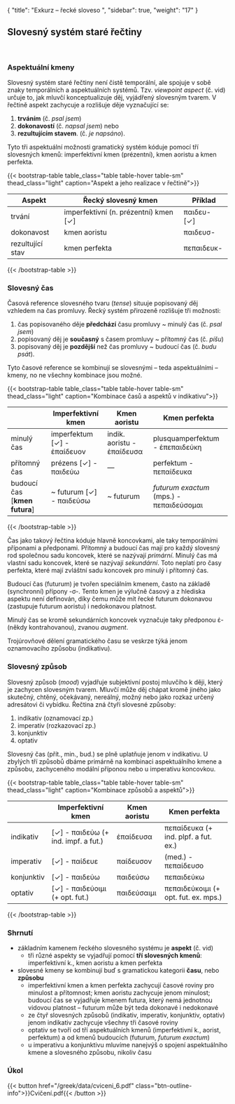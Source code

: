 {
    "title": "Exkurz – řecké sloveso ",
    "sidebar": true,
    "weight": "17"
}

## Slovesný systém staré řečtiny

</br>

### Aspektuální kmeny

Slovesný systém staré řečtiny není čistě temporální, ale spojuje v sobě znaky temporálních a aspektuálních systémů. Tzv. *viewpoint aspect* (č. vid) určuje to, jak mluvčí konceptualizuje děj, vyjádřený slovesným tvarem. V řečtině aspekt zachycuje a rozlišuje děje vyznačující se:

1. **trváním** (č. *psal jsem*)
2. **dokonavostí** (č. *napsal jsem*) nebo 
3. **rezultujícím stavem**. (č. *je napsáno*). 

Tyto tři aspektuální možnosti gramatický systém kóduje pomocí tří slovesných kmenů: imperfektivní kmen (prézentní), kmen aoristu a kmen perfekta.   

{{< bootstrap-table table_class="table table-hover table-sm" thead_class="light" caption="Aspekt a jeho realizace v řečtině">}}

| Aspekt           | Řecký slovesný kmen                   | Příklad     |
| ---------------- | ------------------------------------- | ----------- |
| trvání           | imperfektivní (n. prézentní) kmen [✓] | παιδευ- [✓] |
| dokonavost       | kmen aoristu                          | παιδευσ-    |
| rezultující stav | kmen perfekta                         | πεπαιδευκ-  |

 {{< /bootstrap-table >}}

### Slovesný čas

Časová reference slovesného tvaru (*tense*) situuje popisovaný děj vzhledem na čas promluvy. Řecký systém přirozeně rozlišuje tři možnosti: 

1. čas popisovaného děje **předchází** času promluvy ~ minulý čas (č. *psal jsem*)
2. popisovaný děj je **současný** s časem promluvy ~ přítomný čas (č. *píšu*)
3. popisovaný děj je **pozdější** než čas promluvy ~ budoucí čas (č. *budu psát*). 

Tyto časové reference se kombinují se slovesnými – teda aspektuálními – kmeny, no ne všechny kombinace jsou možné.  

{{< bootstrap-table table_class="table table-hover table-sm" thead_class="light" caption="Kombinace časů a aspektů v indikativu">}}

|                               | Imperfektivní kmen          | Kmen aoristu               | Kmen perfekta                            |
| ----------------------------- | --------------------------- | -------------------------- | ---------------------------------------- |
| minulý čas                    | imperfektum [✓] - ἐπαίδευον | indik. aoristu - ἐπαίδευσα | plusquamperfektum - ἐπεπαιδεύκη          |
| přítomný čas                  | prézens [✓] - παιδεύω       | —                          | perfektum - πεπαίδευκα                   |
| budoucí čas [**kmen futura**] | ~ futurum [✓] - παιδεύσω    | ~ futurum                  | *futurum exactum* (mps.) - πεπαιδεύσομαι |

 {{< /bootstrap-table >}}

Čas jako takový řečtina kóduje hlavně koncovkami, ale taky temporálními příponami a předponami. Přítomný a budoucí čas mají pro každý slovesný rod společnou sadu koncovek, které se nazývají *primární*. Minulý čas má vlastní sadu koncovek, které se nazývají *sekundární*. Toto neplatí pro časy perfekta, které mají zvláštní sadu koncovek pro minulý i přítomný čas.  

Budoucí čas (futurum) je tvořen speciálním kmenem, často na základě (synchronní) přípony -σ-. Tento kmen je výlučně časový a z hlediska aspektu není definován, díky čemu může mít řecké futurum dokonavou (zastupuje futurum aoristu) i nedokonavou platnost.   

Minulý čas se kromě sekundárních koncovek vyznačuje taky předponou ἐ- (někdy kontrahovanou), zvanou *augment*. 

Trojúrovňové dělení gramatického času se veskrze týká jenom oznamovacího způsobu (indikativu). 



### Slovesný způsob

Slovesný způsob (*mood*) vyjadřuje subjektivní postoj mluvčího k ději, který je zachycen slovesným tvarem. Mluvčí může děj chápat kromě jiného jako skutečný, chtěný, očekávaný, nereálný, možný nebo jako rozkaz určený adresátovi či vybídku. Řečtina zná čtyři slovesné způsoby:

1. indikativ (oznamovací zp.)
2. imperativ (rozkazovací zp.)
3. konjunktiv 
4. optativ

Slovesný čas (přít., min., bud.) se plně uplatňuje jenom v indikativu. U zbylých tří způsobů dbáme primárně na kombinaci aspektuálního kmene a způsobu, zachyceného modální příponou nebo u imperativu koncovkou.   

{{< bootstrap-table table_class="table table-hover table-sm" thead_class="light" caption="Kombinace způsobů a aspektů">}}

|            | Imperfektivní kmen                  | Kmen aoristu | Kmen perfekta                        |
| ---------- | ----------------------------------- | ------------ | ------------------------------------ |
| indikativ  | [✓] - παιδεύω (+ ind. impf. a fut.) | ἐπαίδευσα    | πεπαίδευκα (+ ind. plpf. a fut. ex.) |
| imperativ  | [✓] - παίδευε                       | παίδευσον    | (med.) - πεπαίδευσο                  |
| konjunktiv | [✓] - παιδεύω                       | παιδεύσω     | πεπαιδεύκω                           |
| optativ    | [✓] - παιδεύοιμι (+ opt. fut.)      | παιδεύσαιμι  | πεπαιδεύκοιμι (+ opt. fut. ex. mps.) |

 {{< /bootstrap-table >}}



### Shrnutí

- základním kamenem řeckého slovesného systému je **aspekt** (č. vid)
  - tři různé aspekty se vyjadřují pomocí **tří slovesných kmenů**: imperfektivní k., kmen aoristu a kmen perfekta
- slovesné kmeny se kombinují buď s gramatickou kategorii **času**, nebo **způsobu**
  - imperfektivní kmen a kmen perfekta zachycují časové roviny pro minulost a přítomnost; kmen aoristu zachycuje jenom minulost; budoucí čas se vyjadřuje kmenem futura, který nemá jednotnou vidovou platnost – futurum může být teda dokonavé i nedokonavé 
  - ze čtyř slovesných způsobů (indikativ, imperativ, konjunktiv, optativ) jenom indikativ zachycuje všechny tři časové roviny
  - optativ se tvoří od tří aspektuálních kmenů (imperfektivní k., aorist, perfektum) a od kmenů budoucích (futurum, *futurum exactum*)
  - u imperativu a konjunktivu mluvíme nanejvýš o spojení aspektuálního kmene a slovesného způsobu, nikoliv času   

### Úkol

{{< button href="/greek/data/cviceni_6.pdf" class="btn-outline-info">}}Cvičení.pdf{{< /button >}}